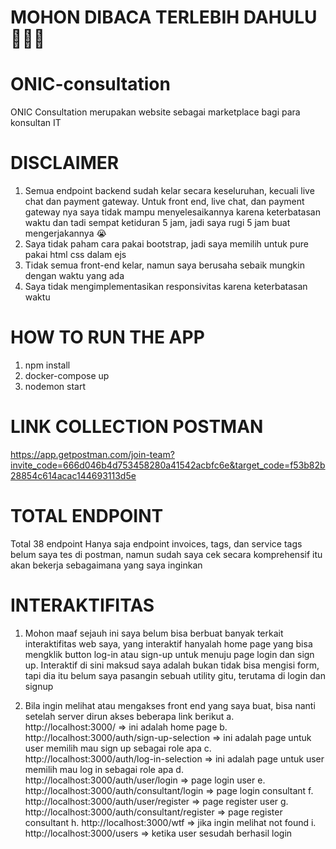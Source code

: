 # MOHON DIBACA TERLEBIH DAHULU 🙏🙏🙏

# ONIC-consultation

ONIC Consultation merupakan website sebagai marketplace bagi para konsultan IT

# DISCLAIMER

1. Semua endpoint backend sudah kelar secara keseluruhan, kecuali live chat dan payment gateway.
   Untuk front end, live chat, dan payment gateway nya saya tidak mampu menyelesaikannya karena keterbatasan waktu dan tadi sempat ketiduran 5 jam, jadi saya rugi 5 jam buat mengerjakannya 😭
2. Saya tidak paham cara pakai bootstrap, jadi saya memilih untuk pure pakai html css dalam ejs
3. Tidak semua front-end kelar, namun saya berusaha sebaik mungkin dengan waktu yang ada
4. Saya tidak mengimplementasikan responsivitas karena keterbatasan waktu

# HOW TO RUN THE APP

1. npm install
2. docker-compose up
3. nodemon start

# LINK COLLECTION POSTMAN

https://app.getpostman.com/join-team?invite_code=666d046b4d753458280a41542acbfc6e&target_code=f53b82b28854c614acac144693113d5e

# TOTAL ENDPOINT

Total 38 endpoint
Hanya saja endpoint invoices, tags, dan service tags belum saya tes di postman, namun sudah saya cek secara komprehensif itu akan
bekerja sebagaimana yang saya inginkan

# INTERAKTIFITAS

1. Mohon maaf sejauh ini saya belum bisa berbuat banyak terkait interaktifitas web saya, yang interaktif hanyalah home page yang bisa mengklik button log-in atau sign-up untuk menuju page login dan sign up. Interaktif di sini maksud saya adalah bukan tidak bisa mengisi form, tapi dia itu belum saya pasangin sebuah utility gitu, terutama di login dan signup

2. Bila ingin melihat atau mengakses front end yang saya buat, bisa nanti setelah server dirun akses beberapa link berikut
   a. http://localhost:3000/ => ini adalah home page
   b. http://localhost:3000/auth/sign-up-selection => ini adalah page untuk user memilih mau sign up sebagai role apa
   c. http://localhost:3000/auth/log-in-selection => ini adalah page untuk user memilih mau log in sebagai role apa
   d. http://localhost:3000/auth/user/login => page login user
   e. http://localhost:3000/auth/consultant/login => page login consultant
   f. http://localhost:3000/auth/user/register => page register user
   g. http://localhost:3000/auth/consultant/register => page register consultant
   h. http://localhost:3000/wtf => jika ingin melihat not found
   i. http://localhost:3000/users => ketika user sesudah berhasil login
